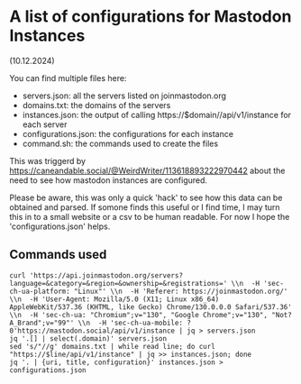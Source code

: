 # A list of configurations for Mastodon Instances

(10.12.2024)

You can find multiple files here:

* servers.json: all the servers listed on joinmastodon.org
* domains.txt: the domains of the servers
* instances.json: the output of calling https://$domain//api/v1/instance for each server
* configurations.json: the configurations for each instance
* command.sh: the commands used to create the files

This was triggerd by https://caneandable.social/@WeirdWriter/113618893222970442
about the need to see how mastodon instances are configured. 

Please be aware, this was only a quick 'hack' to see how this data can be obtained and
parsed. If somone finds this useful or I find time, I may turn this in to a small
website or a csv to be human readable. For now I hope the 'configurations.json' helps.

## Commands used

```
curl 'https://api.joinmastodon.org/servers?language=&category=&region=&ownership=&registrations=' \\n  -H 'sec-ch-ua-platform: "Linux"' \\n  -H 'Referer: https://joinmastodon.org/' \\n  -H 'User-Agent: Mozilla/5.0 (X11; Linux x86_64) AppleWebKit/537.36 (KHTML, like Gecko) Chrome/130.0.0.0 Safari/537.36' \\n  -H 'sec-ch-ua: "Chromium";v="130", "Google Chrome";v="130", "Not?A_Brand";v="99"' \\n  -H 'sec-ch-ua-mobile: ?0'https://mastodon.social/api/v1/instance | jq > servers.json
jq '.[] | select(.domain)' servers.json
sed 's/"//g' domains.txt | while read line; do curl "https://$line/api/v1/instance" | jq >> instances.json; done
jq '. | {uri, title, configuration}' instances.json > configurations.json
```